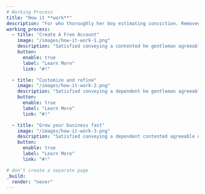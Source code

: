 ```yaml
---
# Working Process
title: "How it **work**"
description: "For who thoroughly her boy estimating conviction. Removed demands expense account in outward tedious do."
working_process:
  - title: "Create A Free Account"
    image: "/images/how-it-work-1.png"
    description: "Satisfied conveying a contented he gentleman agreeable do be. Warrant private removed."
    button:
      enable: true
      label: "Learn More"
      link: "#!"

  - title: "Customize and refine"
    image: "/images/how-it-work-2.png"
    description: "Satisfied conveying a dependent he gentleman agreeable do be. Warrant blushes removed."
    button:
      enable: true
      label: "Learn More"
      link: "#!"

  - title: "Grow your business fast"
    image: "/images/how-it-work-3.png"
    description: "Satisfied conveying a dependent contented agreeable do be. Private blushes removed."
    button:
      enable: true
      label: "Learn More"
      link: "#!"

# don't create a separate page
_build:
  render: "never"
---
```

